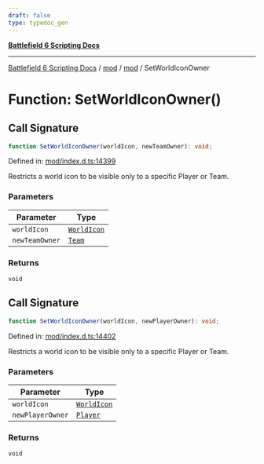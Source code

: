 ```yaml
---
draft: false
type: typedoc_gen
---
```


[**Battlefield 6 Scripting Docs**](../../../_index.md)

***

[Battlefield 6 Scripting Docs](../../../_index.md) / [mod](../../_index.md) / [mod](../_index.md) / SetWorldIconOwner

# Function: SetWorldIconOwner()

## Call Signature

```ts
function SetWorldIconOwner(worldIcon, newTeamOwner): void;
```

Defined in: [mod/index.d.ts:14399](https://github.com/battlefield-portal-community/portal-docs/blob/ff09b2690670f74de7e97198022e5a97ff1161ff/generators/santiago/mod/index.d.ts#L14399)

Restricts a world icon to be visible only to a specific Player or Team.

### Parameters

| Parameter | Type |
| ------ | ------ |
| `worldIcon` | [`WorldIcon`](../WorldIcon/_index.md) |
| `newTeamOwner` | [`Team`](../Team/_index.md) |

### Returns

`void`

## Call Signature

```ts
function SetWorldIconOwner(worldIcon, newPlayerOwner): void;
```

Defined in: [mod/index.d.ts:14402](https://github.com/battlefield-portal-community/portal-docs/blob/ff09b2690670f74de7e97198022e5a97ff1161ff/generators/santiago/mod/index.d.ts#L14402)

Restricts a world icon to be visible only to a specific Player or Team.

### Parameters

| Parameter | Type |
| ------ | ------ |
| `worldIcon` | [`WorldIcon`](../WorldIcon/_index.md) |
| `newPlayerOwner` | [`Player`](../Player/_index.md) |

### Returns

`void`

